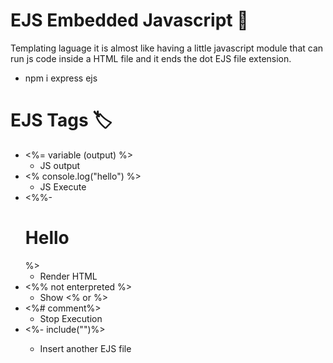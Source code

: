 # EJS Embedded Javascript 🚀

Templating laguage
it is almost like having a little javascript module that can run js code inside a HTML file and it ends the dot EJS file extension. 

* npm i express ejs

# EJS Tags 🏷️
* <%= variable (output) %>
  - JS output
* <% console.log("hello") %>
  - JS Execute
* <%%-<h1>Hello</h1>%>
  - Render HTML
* <%% not enterpreted %>
  - Show <% or %>
* <%# comment%>
  - Stop Execution
* <%- include("<FILE NAME>")%>
  - Insert another EJS file
  

